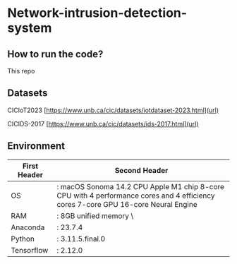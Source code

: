# Network-intrusion-detection-system


## How to run the code?
This repo

## Datasets
CICIoT2023  [https://www.unb.ca/cic/datasets/iotdataset-2023.html](url)

CICIDS-2017  [https://www.unb.ca/cic/datasets/ids-2017.html](url)


## Environment
| First Header  | Second Header |
| ------------- | ------------- |
|OS          |:  macOS Sonoma 14.2 CPU Apple M1 chip 8-core CPU with 4 performance cores and 4 efficiency cores 7-core GPU 16-core Neural Engine|
|RAM         |: 8GB unified memory \
|Anaconda    |: 23.7.4|
|Python      |: 3.11.5.final.0 |
|Tensorflow  |: 2.12.0|
